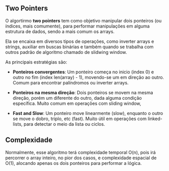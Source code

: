 ## Two Pointers

O algortirmo **two pointers** tem como objetivo manipular dois ponteiros (ou índices, mais comumente), para performar manipulações em alguma estrutura de dados, sendo a mais comum os arrays.

Ela se encaixa em diversos tipos de operações, como inverter arrays e strings, auxiliar em buscas binárias e também quando se trabalha com outros padrão de algoritmo chamado de slidwing window.

As principais estratégias são:

- **Ponteiros convergentes**: Um ponteiro começa no inicio (index 0) e outro no fim (index len(array) - 1), movendo-se um em direção ao outro. Comum para encontrar palíndromos ou inverter arrays.

- **Ponteiros na mesma direção**: Dois ponteiros se movem na mesma direção, porém um diferente do outro, dada alguma condição específica. Muito comum em operações com sliding window,

- **Fast and Slow**: Um ponteiro move linearmente (slow), enquanto o outro se move o dobro, triplo, etc (fast). Muito útil em operações com linked-lists, para detectar o meio da lista ou ciclos.

## Complexidade

Normalmente, esse algoritmo terá complexidade temporal O(n), pois irá percorrer o array inteiro, no pior dos casos, e complexidade espacial de O(1), alocando apenas os dois ponteiros para performar a lógica.
